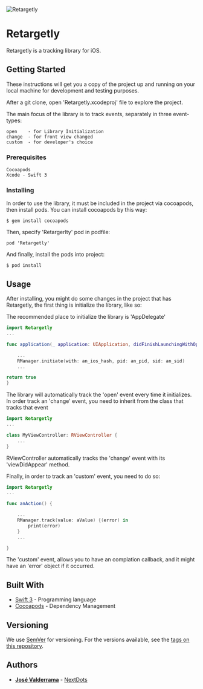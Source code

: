 ![Retargetly](http://beta.retargetly.com/wp-content/uploads/2015/07/Logo.png)

# Retargetly

Retargetly is a tracking library for iOS.

## Getting Started

These instructions will get you a copy of the project up and running on your local machine for development and testing purposes.

After a git clone, open 'Retargetly.xcodeproj' file to explore the project.

The main focus of the library is to track events, separately in three event-types:

```
open    - for Library Initialization
change  - for front view changed
custom  - for developer's choice
```

### Prerequisites

```
Cocoapods
Xcode - Swift 3
```

### Installing

In order to use the library, it must be included in the project via cocoapods, then install pods. You can install cocoapods by this way:

```
$ gem install cocoapods
```

Then, specify 'Retargerlty' pod in podfile:

```
pod 'Retargetly'
```

And finally, install the pods into project:

```
$ pod install
```


## Usage

After installing, you might do some changes in the project that has Retargetly, the first thing is initialize the library, like so:

The recommended place to initialize the library is 'AppDelegate'

```Swift
import Retargetly
...

func application(_ application: UIApplication, didFinishLaunchingWithOptions launchOptions: [UIApplicationLaunchOptionsKey: Any]?) -> {

    ...
    RManager.initiate(with: an_ios_hash, pid: an_pid, sid: an_sid)
    ...

return true
}
```

The library will automatically track the 'open' event every time it initializes. In order track an 'change' event, you need to inherit from the class that tracks that event

```Swift
import Retargetly
...

class MyViewController: RViewController {
    ...
}
```

RViewController automatically tracks the 'change' event with its 'viewDidAppear' method.

Finally, in order to track an 'custom' event, you need to do so:

```Swift
import Retargetly
...

func anAction() {

    ...
    RManager.track(value: aValue) {(error) in
        print(error)
    }
    ...

}
```

The 'custom' event, allows you to have an complation callback, and it might have an 'error' object if it occurred.

## Built With

* [Swift 3](https://swift.org/documentation/) - Programming language
* [Cocoapods](https://cocoapods.org/) - Dependency Management


## Versioning

We use [SemVer](http://semver.org/) for versioning. For the versions available, see the [tags on this repository](https://bitbucket.org/nextdotsjolivieri/retargetly-ios/src#tags).

## Authors

* [**José Valderrama**](mailto:josevalderrama18@gmail.com) - [NextDots](http://nextdots.com/)


